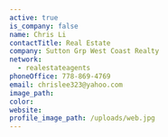 ```yaml
---
active: true
is_company: false
name: Chris Li
contactTitle: Real Estate
company: Sutton Grp West Coast Realty
network:
  - realestateagents
phoneOffice: 778-869-4769
email: chrislee323@yahoo.com
image_path:
color:
website:
profile_image_path: /uploads/web.jpg
---
```



